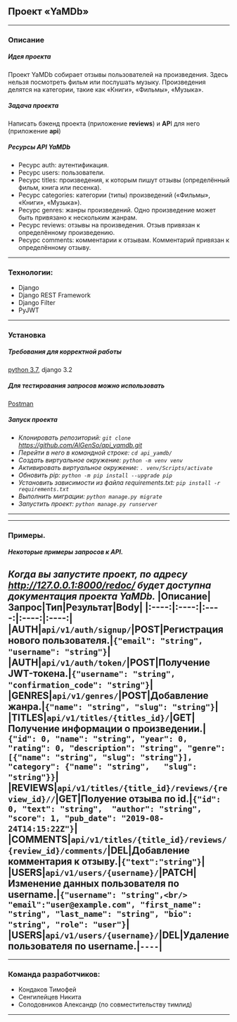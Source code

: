 **Проект «YaMDb»**
---
---
### Описание
##### Идея проекта
Проект YaMDb собирает отзывы пользователей на произведения.
Здесь нельзя посмотреть фильм или послушать музыку.
Произведения делятся на категории, такие как «Книги», «Фильмы», «Музыка».
##### Задача проекта
Написать бэкенд проекта (приложение **reviews**) и **AP**I для него (приложение **api**)
##### Ресурсы API YaMDb

- Ресурс auth: аутентификация.
- Ресурс users: пользователи.
- Ресурс titles: произведения, к которым пишут отзывы (определённый фильм, книга или песенка).
- Ресурс categories: категории (типы) произведений («Фильмы», «Книги», «Музыка»).
- Ресурс genres: жанры произведений. Одно произведение может быть привязано к нескольким жанрам.
- Ресурс reviews: отзывы на произведения. Отзыв привязан к определённому произведению.
- Ресурс comments: комментарии к отзывам. Комментарий привязан к определённому отзыву.
---
### Технологии:
- Django 
- Django REST Framework
- Django Filter
- PyJWT
---
### Установка
##### Требования для корректной работы
[python 3.7](https://www.python.org/downloads/), django 3.2
##### Для тестирования запросов можно использовать
[Postman](https://www.postman.com/downloads/)
##### Запуск проекта
* _Клонировать репозиторий: `git clone` https://github.com/AlGenSo/api_yamdb.git_
* _Перейти в него в командной строке: `cd api_yamdb/`_
* _Cоздать виртуальное окружение: `python -m venv venv`_
* _Активировать виртуальное окружение: `. venv/Scripts/activate`_
* _Обновить pip: `python -m pip install --upgrade pip`_
* _Установить зависимости из файла requirements.txt: `pip install -r requirements.txt`_
* _Выполнить миграции: `python manage.py migrate`_
* _Запустить проект: `python manage.py runserver`_
---

---
### Примеры. 
##### Некоторые примеры запросов к API.
_Когда вы запустите проект, по адресу http://127.0.0.1:8000/redoc/ будет доступна документация проекта YaMDb._
|Описание|Запрос|Тип|Результат|Body|
|:----:|:----:|:----:|:----:|:----:|
|AUTH|`api/v1/auth/signup/`|POST|Регистрация нового пользователя.|`{"email": "string", "username": "string"}`|
|AUTH|`api/v1/auth/token/`|POST|Получение JWT-токена.|`{"username": "string", "confirmation_code": "string"}`|
|GENRES|`api/v1/genres/`|POST|Добавление жанра.|`{"name": "string", "slug": "string"}`|
|TITLES|`api/v1/titles/{titles_id}/`|GET|Получение информации о произведении.|`{"id": 0, "name": "string", "year": 0,  "rating": 0, "description": "string", "genre": [{"name": "string", "slug": "string"}], "category": {"name": "string",   "slug": "string"}}`|
|REVIEWS|`api/v1/titles/{title_id}/reviews/{review_id}//`|GET|Полуение отзыва по id.|`{"id": 0, "text": "string",  "author": "string", "score": 1, "pub_date": "2019-08-24T14:15:22Z"}`|
|COMMENTS|`api/v1/titles/{title_id}/reviews/{review_id}/comments/`|DEL|Добавление комментария к отзыву.|`{"text":"string"}`|
|USERS|`api/v1/users/{username}/`|PATCH|Изменение данных пользователя по username.|`{"username": "string",<br/> "email":"user@example.com", "first_name": "string", "last_name": "string", "bio": "string", "role": "user"}`|
|USERS|`api/v1/users/{username}/`|DEL|Удаление пользователя по username.|`----`|
---
---
### Команда разработчиков:
- Кондаков Тимофей
- Сенгилейцев Никита
- Солодовников Александр (по совместительству тимлид)
---
